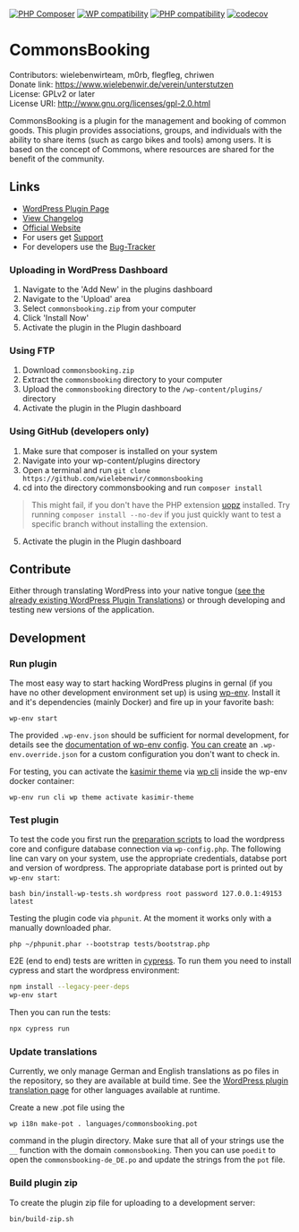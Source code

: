 [![PHP Composer](https://github.com/wielebenwir/commonsbooking/actions/workflows/php.yml/badge.svg)](https://github.com/wielebenwir/commonsbooking/actions/workflows/php.yml) 
[![WP compatibility](https://plugintests.com/plugins/wporg/commonsbooking/wp-badge.svg)](https://plugintests.com/plugins/wporg/commonsbooking/latest) 
[![PHP compatibility](https://plugintests.com/plugins/wporg/commonsbooking/php-badge.svg)](https://plugintests.com/plugins/wporg/commonsbooking/latest)
[![codecov](https://codecov.io/gh/wielebenwir/commonsbooking/branch/master/graph/badge.svg?token=STJC8WPWIC)](https://codecov.io/gh/wielebenwir/commonsbooking)

# CommonsBooking

Contributors: wielebenwirteam, m0rb, flegfleg, chriwen  
Donate link: https://www.wielebenwir.de/verein/unterstutzen  
License: GPLv2 or later  
License URI: http://www.gnu.org/licenses/gpl-2.0.html  

CommonsBooking is a plugin for the management and booking of common goods. This plugin provides associations, groups, and individuals with the ability to share items (such as cargo bikes and tools) among users. It is based on the concept of Commons, where resources are shared for the benefit of the community.

## Links

* [WordPress Plugin Page](https://wordpress.org/plugins/commonsbooking/)
* [View Changelog](https://wordpress.org/plugins/commonsbooking/#developers)
* [Official Website](https://commonsbooking.org)
* For users get [Support](https://commonsbooking.org/kontakt/)
* For developers use the [Bug-Tracker](https://github.com/wielebenwir/commonsbooking/issues) 


### Uploading in WordPress Dashboard 

1. Navigate to the 'Add New' in the plugins dashboard
2. Navigate to the 'Upload' area
3. Select `commonsbooking.zip` from your computer
4. Click 'Install Now'
5. Activate the plugin in the Plugin dashboard

### Using FTP

1. Download `commonsbooking.zip`
2. Extract the `commonsbooking` directory to your computer
3. Upload the `commonsbooking` directory to the `/wp-content/plugins/` directory
4. Activate the plugin in the Plugin dashboard

### Using GitHub (developers only)

1. Make sure that composer is installed on your system
2. Navigate into your wp-content/plugins directory
3. Open a terminal and run `git clone https://github.com/wielebenwir/commonsbooking`
4. cd into the directory commonsbooking and run `composer install`
> This might fail, if you don't have the PHP extension [uopz](https://www.php.net/manual/en/book.uopz.php) installed. Try running `composer install --no-dev` if you just quickly want to test a specific branch without installing the extension.
5. Activate the plugin in the Plugin dashboard

## Contribute

Either through translating WordPress into your native tongue ([see the already existing WordPress Plugin Translations](https://translate.wordpress.org/projects/wp-plugins/commonsbooking/)) or through developing and testing new versions of the application.

## Development

### Run plugin

The most easy way to start hacking WordPress plugins in gernal (if you have no other development environment set up) is using [wp-env](https://developer.wordpress.org/block-editor/reference-guides/packages/packages-env/). Install it and it's dependencies (mainly Docker) and fire up in your favorite bash:
```
wp-env start
```
The provided `.wp-env.json` should be sufficient for normal development, for details see the [documentation of wp-env config](https://developer.wordpress.org/block-editor/reference-guides/packages/packages-env/#wp-env-json). [You can create](https://developer.wordpress.org/block-editor/reference-guides/packages/packages-env/#wp-env-override-json) an `.wp-env.override.json` for a custom configuration you don't want to check in.

For testing, you can activate the [kasimir theme](github.com/flegfleg/kasimir-theme) via [wp cli](https://make.wordpress.org/cli/handbook/) inside the wp-env docker container:
```
wp-env run cli wp theme activate kasimir-theme
```

### Test plugin

To test the code you first run the [preparation scripts](https://github.com/wp-cli/scaffold-command#wp-scaffold-plugin-tests) to load the wordpress core and configure database connection via `wp-config.php`. The following line can vary on your system, use the appropriate credentials, databse port and version of wordpress. The appropriate database port is printed out by `wp-env start`:
```
bash bin/install-wp-tests.sh wordpress root password 127.0.0.1:49153 latest
```

Testing the plugin code via `phpunit`. At the moment it works only with a manually downloaded phar.
```
php ~/phpunit.phar --bootstrap tests/bootstrap.php
```

E2E (end to end) tests are written in [cypress](https://www.cypress.io/). To run them you need to install cypress and start the wordpress environment:
```bash
npm install --legacy-peer-deps
wp-env start
```
Then you can run the tests:
```bash
npx cypress run
```

### Update translations

Currently, we only manage German and English translations as po files in the repository, so they are available at build time. 
See the [WordPress plugin translation page](https://translate.wordpress.org/projects/wp-plugins/commonsbooking/) for other languages available at runtime.

Create a new .pot file using the 
```
wp i18n make-pot . languages/commonsbooking.pot
```
command in the plugin directory. Make sure that all of your strings use the `__` function with the domain `commonsbooking`. Then you can use `poedit` to open the `commonsbooking-de_DE.po` and update the strings from the `pot` file. 

### Build plugin zip

To create the plugin zip file for uploading to a development server:
```
bin/build-zip.sh
```